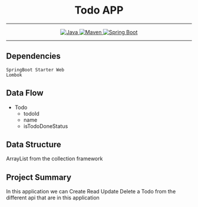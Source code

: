 # <h1 align = "center"> Todo APP </h1>
___ 
<p align="center">
<a href="Java url">
    <img alt="Java" src="https://img.shields.io/badge/Java->=8-darkblue.svg" />
</a>
<a href="Maven url" >
    <img alt="Maven" src="https://img.shields.io/badge/maven-3.0.5-brightgreen.svg" />
</a>
<a href="Spring Boot url" >
    <img alt="Spring Boot" src="https://img.shields.io/badge/Spring Boot-3.0.6-brightgreen.svg" />
</a>
</p>

---

<p align="left">

## Dependencies
    SpringBoot Starter Web
    Lombok
   

## Data Flow
* Todo
    * todoId
    * name
    * isTodoDoneStatus
 
  
</p>

## Data Structure
  ArrayList from the collection framework

## Project Summary
  In this application we can  Create Read Update Delete a Todo from the different api that are in this application
